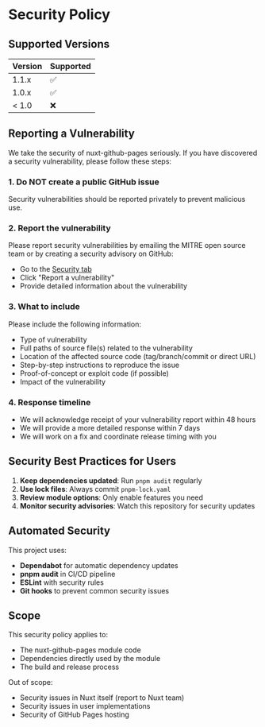 # Security Policy

## Supported Versions

| Version | Supported          |
| ------- | ------------------ |
| 1.1.x   | :white_check_mark: |
| 1.0.x   | :white_check_mark: |
| < 1.0   | :x:                |

## Reporting a Vulnerability

We take the security of nuxt-github-pages seriously. If you have discovered a security vulnerability, please follow these steps:

### 1. **Do NOT** create a public GitHub issue

Security vulnerabilities should be reported privately to prevent malicious use.

### 2. Report the vulnerability

Please report security vulnerabilities by emailing the MITRE open source team or by creating a security advisory on GitHub:

- Go to the [Security tab](https://github.com/mitre/nuxt-github-pages/security)
- Click "Report a vulnerability"
- Provide detailed information about the vulnerability

### 3. What to include

Please include the following information:
- Type of vulnerability
- Full paths of source file(s) related to the vulnerability
- Location of the affected source code (tag/branch/commit or direct URL)
- Step-by-step instructions to reproduce the issue
- Proof-of-concept or exploit code (if possible)
- Impact of the vulnerability

### 4. Response timeline

- We will acknowledge receipt of your vulnerability report within 48 hours
- We will provide a more detailed response within 7 days
- We will work on a fix and coordinate release timing with you

## Security Best Practices for Users

1. **Keep dependencies updated**: Run `pnpm audit` regularly
2. **Use lock files**: Always commit `pnpm-lock.yaml`
3. **Review module options**: Only enable features you need
4. **Monitor security advisories**: Watch this repository for security updates

## Automated Security

This project uses:
- **Dependabot** for automatic dependency updates
- **pnpm audit** in CI/CD pipeline
- **ESLint** with security rules
- **Git hooks** to prevent common security issues

## Scope

This security policy applies to:
- The nuxt-github-pages module code
- Dependencies directly used by the module
- The build and release process

Out of scope:
- Security issues in Nuxt itself (report to Nuxt team)
- Security issues in user implementations
- Security of GitHub Pages hosting